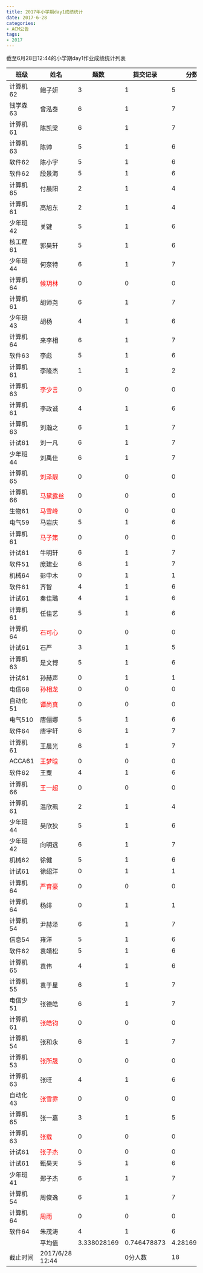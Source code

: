 ```yaml
---
title: 2017年小学期day1成绩统计
date: 2017-6-28
categories:
- ACM公告
tags:
- 2017
---
```


截至6月28日12:44的小学期day1作业成绩统计列表

<!--more-->

| 班级     | 姓名                              | 题数        | 提交记录    | 分数        |
|----------|-----------------------------------|-------------|-------------|-------------|
| 计算机62 | 鲍子妍                            | 3           | 1           | 5           |
| 钱学森63 | 曾泓泰                            | 6           | 1           | 7           |
| 计算机61 | 陈凯梁                            | 6           | 1           | 7           |
| 计算机63 | 陈帅                              | 5           | 1           | 6           |
| 软件62   | 陈小宇                            | 5           | 1           | 6           |
| 软件62   | 段景海                            | 5           | 1           | 6           |
| 计算机65 | 付晨阳                            | 2           | 1           | 4           |
| 计算机61 | 高旭东                            | 2           | 1           | 4           |
| 少年班42 | 关键                              | 5           | 1           | 6           |
| 核工程61 | 郭昊轩                            | 5           | 1           | 6           |
| 少年班44 | 何奈特                            | 6           | 1           | 7           |
| 计算机64 | <font color='red'>候玥林</font>   | 0           | 0           | 0           |
| 计算机61 | 胡师尧                            | 6           | 1           | 7           |
| 少年班43 | 胡杨                              | 4           | 1           | 6           |
| 计算机64 | 来李相                            | 6           | 1           | 7           |
| 软件63   | 李彪                              | 5           | 1           | 6           |
| 计算机61 | 李隆杰                            | 1           | 1           | 2           |
| 计算机63 | <font color='red'>李少言</font>   | 0           | 0           | 0           |
| 计算机61 | 李政诚                            | 4           | 1           | 6           |
| 计算机63 | 刘瀚之                            | 6           | 1           | 7           |
| 计试61   | 刘一凡                            | 6           | 1           | 7           |
| 少年班44 | 刘禹佳                            | 6           | 1           | 7           |
| 计算机65 | <font color='red'>刘泽靓</font>   | 0           | 0           | 0           |
| 计算机66 | <font color='red'>马黛露丝</font> | 0           | 0           | 0           |
| 生物61   | <font color='red'>马雪峰</font>   | 0           | 0           | 0           |
| 电气59   | 马岩庆                            | 5           | 1           | 6           |
| 计算机61 | <font color='red'>马子策</font>   | 0           | 0           | 0           |
| 计试61   | 牛明轩                            | 6           | 1           | 7           |
| 软件51   | 庞建业                            | 6           | 1           | 7           |
| 机械64   | 彭中木                            | 0           | 1           | 1           |
| 软件61   | 齐智                              | 4           | 1           | 6           |
| 计试61   | 秦佳璐                            | 4           | 1           | 6           |
| 计算机61 | 任佳艺                            | 5           | 1           | 6           |
| 计算机64 | <font color='red'>石可心</font>   | 0           | 0           | 0           |
| 计试61   | 石严                              | 3           | 1           | 5           |
| 计算机63 | 是文博                            | 5           | 1           | 6           |
| 计试61   | 孙赫声                            | 0           | 1           | 1           |
| 电信68   | <font color='red'>孙相龙</font>   | 0           | 0           | 0           |
| 自动化51 | <font color='red'>谭尚真</font>   | 0           | 0           | 0           |
| 电气510  | 唐俪娜                            | 5           | 1           | 6           |
| 软件64   | 唐宇轩                            | 6           | 1           | 7           |
| 计算机61 | 王晨光                            | 6           | 1           | 7           |
| ACCA61   | <font color='red'>王梦晗</font>   | 0           | 0           | 0           |
| 软件62   | 王粟                              | 4           | 1           | 6           |
| 计算机66 | <font color='red'>王一超</font>   | 0           | 0           | 0           |
| 计算机61 | 温欣珮                            | 2           | 1           | 4           |
| 少年班44 | 吴欣狄                            | 5           | 1           | 6           |
| 少年班42 | 向明远                            | 6           | 1           | 7           |
| 机械62   | 徐健                              | 5           | 1           | 6           |
| 计试61   | 徐绍洋                            | 0           | 1           | 1           |
| 计算机64 | <font color='red'>严育豪</font>   | 0           | 0           | 0           |
| 计算机64 | 杨绯                              | 0           | 1           | 1           |
| 计算机54 | 尹赫泽                            | 6           | 1           | 7           |
| 信息54   | 雍洋                              | 5           | 1           | 6           |
| 软件62   | 袁靖松                            | 5           | 1           | 6           |
| 计算机65 | 袁伟                              | 4           | 1           | 6           |
| 计算机55 | 袁于星                            | 6           | 1           | 7           |
| 电信少51 | 张德皓                            | 6           | 1           | 7           |
| 计算机61 | <font color='red'>张皓钧</font>   | 0           | 0           | 0           |
| 计算机54 | 张和永                            | 6           | 1           | 7           |
| 计算机53 | <font color='red'>张所晟</font>   | 0           | 0           | 0           |
| 计算机63 | 张旺                              | 4           | 1           | 6           |
| 自动化43 | <font color='red'>张雪霏</font>   | 0           | 0           | 0           |
| 计算机65 | 张一嘉                            | 3           | 1           | 5           |
| 计算机63 | <font color='red'>张载</font>     | 0           | 0           | 0           |
| 计试61   | <font color='red'>张子杰</font>   | 0           | 0           | 0           |
| 计试61   | 甄昊天                            | 5           | 1           | 6           |
| 少年班41 | 郑子杰                            | 6           | 1           | 7           |
| 计算机54 | 周俊逸                            | 6           | 1           | 7           |
| 计算机64 | <font color='red'>周雨</font>     | 0           | 0           | 0           |
| 软件64   | 朱茂涛                            | 4           | 1           | 6           |
|          | 平均值                            | 3.338028169 | 0.746478873 | 4.281690141 |
| 截止时间 | 2017/6/28 12:44                   |             | 0分人数     | 18          |